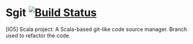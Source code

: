 # Sgit [![Build Status](https://travis-ci.com/Alexis559/Sgit.svg?token=p1zyBPLTvXKpz2oSwz7z&branch=master)](https://travis-ci.com/Alexis559/Sgit)
[IG5] Scala project: A Scala-based git-like code source manager.
Branch used to refactor the code.